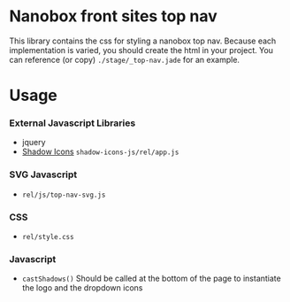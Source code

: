 # Nanobox front sites top nav

This library contains the css for styling a nanobox top nav. Because each implementation is varied, you should create the html in your project. You can reference (or copy) `./stage/_top-nav.jade` for an example.




# Usage

### External Javascript Libraries
* jquery
* [Shadow Icons](https://github.com/Tolmark12/shadow-icons-js) `shadow-icons-js/rel/app.js`

### SVG Javascript
* `rel/js/top-nav-svg.js`

### CSS
* `rel/style.css`

### Javascript
* `castShadows()` Should be called at the bottom of the page to instantiate the logo and the dropdown icons
